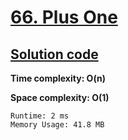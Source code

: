 # [66. Plus One](https://leetcode.com/problems/plus-one/)

## [Solution code](https://github.com/alexengrig/leetcode/blob/main/src/main/java/dev/alexengrig/leetcode/_66_plus_one/Solution.java)

**Time complexity: O(n)**

**Space complexity: O(1)**

```
Runtime: 2 ms
Memory Usage: 41.8 MB
```
